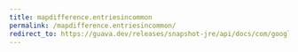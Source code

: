 ```yaml
---
title: mapdifference.entriesincommon
permalink: /mapdifference.entriesincommon/
redirect_to: https://guava.dev/releases/snapshot-jre/api/docs/com/google/common/collect/MapDifference.html#entriesInCommon--
---
```

